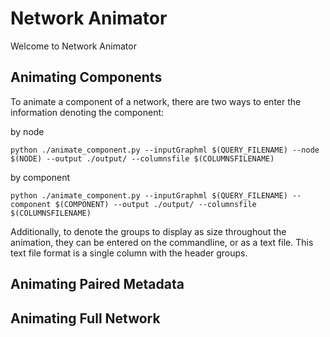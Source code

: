 # Network Animator  

Welcome to Network Animator

## Animating Components

To animate a component of a network, there are two ways to enter the information denoting the component:

by node

`python ./animate_component.py --inputGraphml $(QUERY_FILENAME) --node $(NODE) --output ./output/ --columnsfile $(COLUMNSFILENAME)`

by component

`python ./animate_component.py --inputGraphml $(QUERY_FILENAME) --component $(COMPONENT) --output ./output/ --columnsfile $(COLUMNSFILENAME)`


Additionally, to denote the groups to display as size throughout the animation, they can be entered on the commandline, or as a text file. This text file format is a single column with the header groups. 


## Animating Paired Metadata

## Animating Full Network